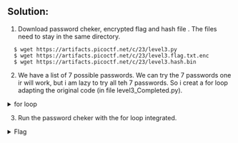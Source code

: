 ## Solution:
  1. Download password cheker, encrypted flag and hash file . The files need to stay in the same directory.  
  ```
    $ wget https://artifacts.picoctf.net/c/23/level3.py
    $ wget https://artifacts.picoctf.net/c/23/level3.flag.txt.enc
    $ wget https://artifacts.picoctf.net/c/23/level3.hash.bin
  ```
  2. We have a list of 7 possible passwords. We can try the 7 passwords one ir will work, but i am lazy to try all teh 7 passwords. So i creat a for loop adapting the original code (in file level3_Completed.py).
   <details>
      <summary> for loop </summary>
       
        def level_3_pw_check(user_pw):
          user_pw_hash = hash_pw(user_pw)
    
          if( user_pw_hash == correct_pw_hash ):
            print("Welcome back... your flag, user:")
            decryption = str_xor(flag_enc.decode(), user_pw)
            print(decryption)
            return
          print("That password is incorrect")
        
        pos_pw_list = ["6997", "3ac8", "f0ac", "4b17", "ec27", "4e66", "865e"]
        
        for ps in pos_pw_list:
          level_3_pw_check(ps)
       
   </details>
   
   3. Run the password cheker with the for loop integrated.
   <details>
       <summary> Flag </summary>
  
         picoCTF{m45h_fl1ng1ng_2b072a90}
  
   </details>
    
    
